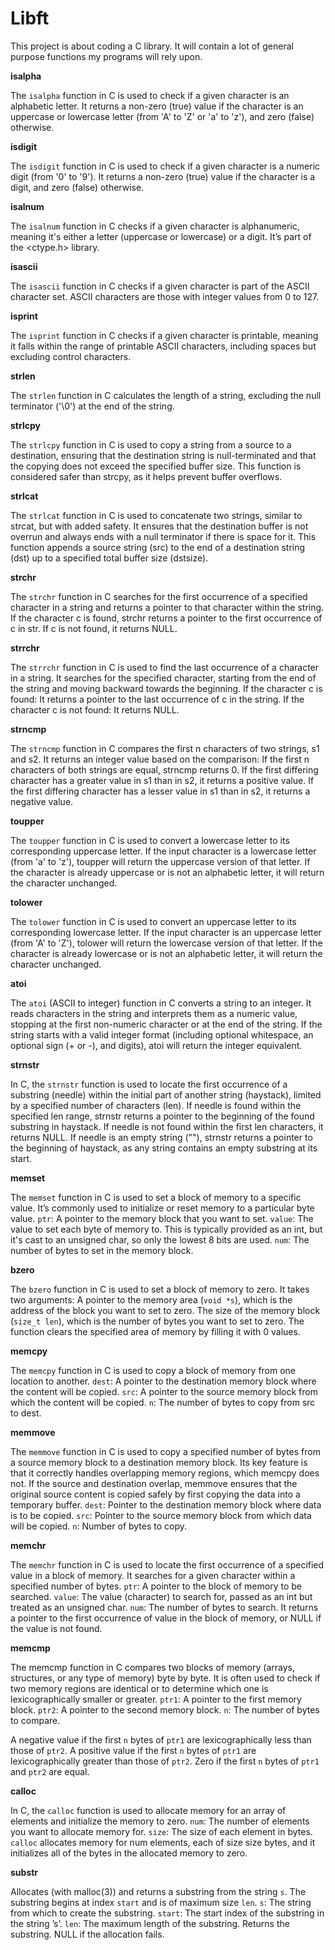 # Libft
This project is about coding a C library.
It will contain a lot of general purpose functions my programs will rely upon.

**isalpha**

The `isalpha` function in C is used to check if a given character is an alphabetic letter. It returns a non-zero (true) value if the character is an uppercase or lowercase letter (from 'A' to 'Z' or 'a' to 'z'), and zero (false) otherwise.

**isdigit**

The `isdigit` function in C is used to check if a given character is a numeric digit (from '0' to '9'). It returns a non-zero (true) value if the character is a digit, and zero (false) otherwise.

**isalnum**

The `isalnum` function in C checks if a given character is alphanumeric, meaning it's either a letter (uppercase or lowercase) or a digit. It’s part of the <ctype.h> library.

**isascii**

The `isascii` function in C checks if a given character is part of the ASCII character set. ASCII characters are those with integer values from 0 to 127.

**isprint**

The `isprint` function in C checks if a given character is printable, meaning it falls within the range of printable ASCII characters, including spaces but excluding control characters.

**strlen**

The `strlen` function in C calculates the length of a string, excluding the null terminator ('\0') at the end of the string.

**strlcpy**

The `strlcpy` function in C is used to copy a string from a source to a destination, ensuring that the destination string is null-terminated and that the copying does not exceed the specified buffer size. This function is considered safer than strcpy, as it helps prevent buffer overflows.

**strlcat**

The `strlcat` function in C is used to concatenate two strings, similar to strcat, but with added safety. It ensures that the destination buffer is not overrun and always ends with a null terminator if there is space for it. This function appends a source string (src) to the end of a destination string (dst) up to a specified total buffer size (dstsize).

**strchr**

The `strchr` function in C searches for the first occurrence of a specified character in a string and returns a pointer to that character within the string. If the character c is found, strchr returns a pointer to the first occurrence of c in str.
If c is not found, it returns NULL.

**strrchr**

The `strrchr` function in C is used to find the last occurrence of a character in a string. It searches for the specified character, starting from the end of the string and moving backward towards the beginning.
If the character c is found: It returns a pointer to the last occurrence of c in the string.
If the character c is not found: It returns NULL.

**strncmp**

The `strncmp` function in C compares the first n characters of two strings, s1 and s2. It returns an integer value based on the comparison:
If the first n characters of both strings are equal, strncmp returns 0.
If the first differing character has a greater value in s1 than in s2, it returns a positive value.
If the first differing character has a lesser value in s1 than in s2, it returns a negative value.

**toupper**

The `toupper` function in C is used to convert a lowercase letter to its corresponding uppercase letter. If the input character is a lowercase letter (from 'a' to 'z'), toupper will return the uppercase version of that letter. If the character is already uppercase or is not an alphabetic letter, it will return the character unchanged.

**tolower**

The `tolower` function in C is used to convert an uppercase letter to its corresponding lowercase letter. If the input character is an uppercase letter (from 'A' to 'Z'), tolower will return the lowercase version of that letter. If the character is already lowercase or is not an alphabetic letter, it will return the character unchanged.

**atoi**

The `atoi` (ASCII to integer) function in C converts a string to an integer. It reads characters in the string and interprets them as a numeric value, stopping at the first non-numeric character or at the end of the string. If the string starts with a valid integer format (including optional whitespace, an optional sign (+ or -), and digits), atoi will return the integer equivalent.

**strnstr**

In C, the `strnstr` function is used to locate the first occurrence of a substring (needle) within the initial part of another string (haystack), limited by a specified number of characters (len).
If needle is found within the specified len range, strnstr returns a pointer to the beginning of the found substring in haystack.
If needle is not found within the first len characters, it returns NULL.
If needle is an empty string (""), strnstr returns a pointer to the beginning of haystack, as any string contains an empty substring at its start.

**memset**

The `memset` function in C is used to set a block of memory to a specific value. It’s commonly used to initialize or reset memory to a particular byte value. 
`ptr`: A pointer to the memory block that you want to set.
`value`: The value to set each byte of memory to. This is typically provided as an int, but it's cast to an unsigned char, so only the lowest 8 bits are used.
`num`: The number of bytes to set in the memory block.

**bzero**

The `bzero` function in C is used to set a block of memory to zero. It takes two arguments:
A pointer to the memory area (`void *s`), which is the address of the block you want to set to zero.
The size of the memory block (`size_t len`), which is the number of bytes you want to set to zero.
The function clears the specified area of memory by filling it with 0 values.

**memcpy**

The `memcpy` function in C is used to copy a block of memory from one location to another. 
`dest`: A pointer to the destination memory block where the content will be copied.
`src`: A pointer to the source memory block from which the content will be copied.
`n`: The number of bytes to copy from src to dest.

**memmove**

The `memmove` function in C is used to copy a specified number of bytes from a source memory block to a destination memory block. Its key feature is that it correctly handles overlapping memory regions, which memcpy does not. If the source and destination overlap, memmove ensures that the original source content is copied safely by first copying the data into a temporary buffer.
`dest`: Pointer to the destination memory block where data is to be copied.
`src`: Pointer to the source memory block from which data will be copied.
`n`: Number of bytes to copy.

**memchr**

The `memchr` function in C is used to locate the first occurrence of a specified value in a block of memory. It searches for a given character within a specified number of bytes.
`ptr`: A pointer to the block of memory to be searched.
`value`: The value (character) to search for, passed as an int but treated as an unsigned char.
`num`: The number of bytes to search.
It returns a pointer to the first occurrence of value in the block of memory, or NULL if the value is not found.

**memcmp**

The memcmp function in C compares two blocks of memory (arrays, structures, or any type of memory) byte by byte. It is often used to check if two memory regions are identical or to determine which one is lexicographically smaller or greater.
`ptr1`: A pointer to the first memory block.
`ptr2`: A pointer to the second memory block.
`n`: The number of bytes to compare.

A negative value if the first `n` bytes of `ptr1` are lexicographically less than those of `ptr2`.
A positive value if the first `n` bytes of `ptr1` are lexicographically greater than those of `ptr2`.
Zero if the first `n` bytes of `ptr1` and `ptr2` are equal.

**calloc**

In C, the `calloc` function is used to allocate memory for an array of elements and initialize the memory to zero. 
`num`: The number of elements you want to allocate memory for.
`size`: The size of each element in bytes.
`calloc` allocates memory for num elements, each of size size bytes, and it initializes all of the bytes in the allocated memory to zero.

**substr**

Allocates (with malloc(3)) and returns a substring
from the string `s`.
The substring begins at index `start` and is of
maximum size `len`.
`s`: The string from which to create the substring.
`start`: The start index of the substring in the
string ’s’.
`len`: The maximum length of the substring.
Returns the substring. NULL if the allocation fails.
